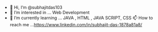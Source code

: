 - 👋 Hi, I’m @subhajitdas103
- 👀 I’m interested in ... Web Development
- 🌱 I’m currently learning ... JAVA , HTML , JAVA SCRIPT, CSS
   📫 How to reach me ...https://www.linkedin.com/in/subhajit-das-1878a81a8/

<!---
subhajitdas103/subhajitdas103 is a ✨ special ✨ repository because its `README.md` (this file) appears on your GitHub profile.
You can click the Preview link to take a look at your changes.
--->
